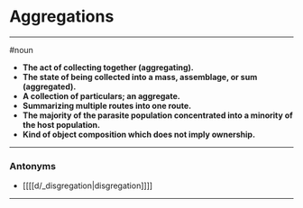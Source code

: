 # Aggregations
---
#noun
- **The act of collecting together (aggregating).**
- **The state of being collected into a mass, assemblage, or sum (aggregated).**
- **A collection of particulars; an aggregate.**
- **Summarizing multiple routes into one route.**
- **The majority of the parasite population concentrated into a minority of the host population.**
- **Kind of object composition which does not imply ownership.**
---
### Antonyms
- [[[[d/_disgregation|disgregation]]]]
---
